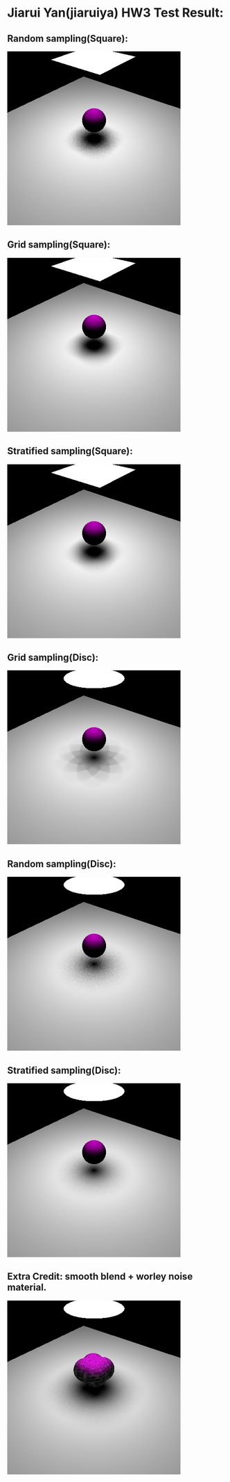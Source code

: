 Jiarui Yan(jiaruiya) HW3 Test Result:
======================
Random sampling(Square):
-------------
![](./HW2-SDFs_and_Shadows/JiaruiYan_Result/Random.png)

Grid sampling(Square):
------------
![](./HW2-SDFs_and_Shadows/JiaruiYan_Result/Grid.png)

Stratified sampling(Square):
------------
![](./HW2-SDFs_and_Shadows/JiaruiYan_Result/Stratified.png)

Grid sampling(Disc):
------------
![](./HW2-SDFs_and_Shadows/JiaruiYan_Result/Disc_Grid.png)

Random sampling(Disc):
------------
![](./HW2-SDFs_and_Shadows/JiaruiYan_Result/Disc_Random.png)

Stratified sampling(Disc):
------------
![](./HW2-SDFs_and_Shadows/JiaruiYan_Result/Disc_Stratified.png)

Extra Credit: smooth blend + worley noise material.
-------------
![](./HW2-SDFs_and_Shadows/JiaruiYan_Result/WorlyNoise.png)